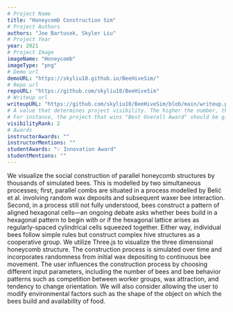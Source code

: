 ```yaml
---
# Project Name
title: "Honeycomb Construction Sim"
# Project Authors
authors: "Joe Bartusek, Skyler Liu"
# Project Year
year: 2021
# Project Image
imageName: "Honeycomb"
imageType: "png"
# Demo url
demoURL: "https://skyliu10.github.io/BeeHiveSim/"
# Repo url
repoURL: "https://github.com/skyliu10/BeeHiveSim"
# Writeup url
writeupURL: "https://github.com/skyliu10/BeeHiveSim/blob/main/writeup.pdf"
# A value that determines project visibility. The higher the number, the closer it will appear to the top
# For instance, the project that wins "Best Overall Award" should be given the highest visibilityRank
visibilityRank: 2
# Awards
instructorAwards: ""
instructorMentions: ""
studentAwards: "💡 Innovation Award"
studentMentions: ""
---
```

We visualize the social construction of parallel honeycomb structures by thousands of simulated bees. This is modelled by two simultaneous processes; first, parallel combs are situated in a process modelled by Belić et al. involving random wax deposits and subsequent waxer bee interaction. Second, in a process still not fully understood, bees construct a pattern of aligned hexagonal cells—an ongoing debate asks whether bees build in a hexagonal pattern to begin with or if the hexagonal lattice arises as regularly-spaced cylindrical cells squeezed together. Either way, individual bees follow simple rules but construct complex hive structures as a cooperative group. We utilize Three.js to visualize the three dimensional honeycomb structure. The construction process is simulated over time and incorporates randomness from initial wax depositing to continuous bee movement. The user influences the construction process by choosing different input parameters, including the number of bees and bee behavior patterns such as competition between worker groups, wax attraction, and tendency to change orientation. We will also consider allowing the user to modify environmental factors such as the shape of the object on which the bees build and availability of food.
